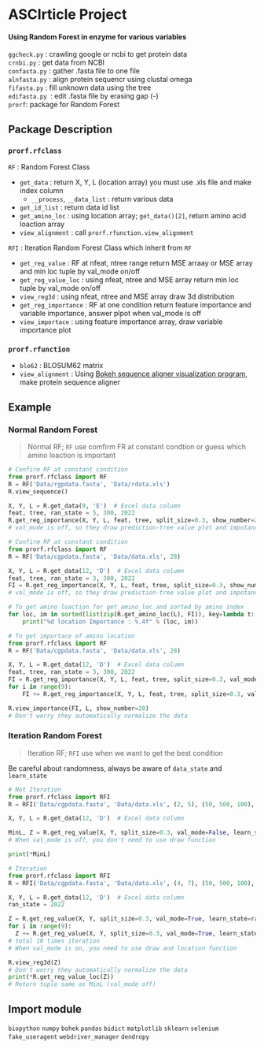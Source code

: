 # ASCIrticle Project
#### Using Random Forest in enzyme for various variables

`ggcheck.py` : crawling google or ncbi to get protein data  
`crnbi.py` : get data from NCBI  
`confasta.py` : gather .fasta file to one file  
`alnfasta.py` : align protein sequencr using clustal omega  
`fifasta.py` : fill unknown data using the tree  
`edifasta.py `: edit .fasta file by erasing gap (-)   
`prorf`: package for Random Forest
## Package Description
### `prorf.rfclass`
`RF` : Random Forest Class
+ `get_data` : return X, Y, L (location array) you must use .xls file and make index column
  + `__process`, `__data_list` : return various data
+ `get_id_list` : return data id list
+ `get_amino_loc` : using location array; `get_data()[2]`, return amino acid loaction array
+ `view_alignment` : call `prorf.rfunction.view_alignment`

`RFI` : Iteration Random Forest Class which inherit from `RF`
+ `get_reg_value` : RF at nfeat, ntree range return MSE arraay or MSE array and min loc tuple by val_mode on/off
+ `get_reg_value_loc` : using nfeat, ntree and MSE array return min loc tuple by val_mode on/off
+ `view_reg3d` : using nfeat, ntree and MSE array draw 3d distribution
+ `get_reg_importance` : RF at one condition return feature importance and variable importance, answer plpot when val_mode is off
+ `view_importace` : using feature importance array, draw variable importance plot

### `prorf.rfunction`
+ `blo62` : BLOSUM62 matrix
+ `view_alignment` : Using [Bokeh sequence aligner visualization program](https://dmnfarrell.github.io/bioinformatics/bokeh-sequence-aligner
), make protein sequence aligner

## Example
### Normal Random Forest
> Normal RF; `RF` use comfirm FR at constant condtion or guess which amino loaction is important

```python
# Confirm RF at constant condition
from prorf.rfclass import RF
R = RF('Data/rgpdata.fasta', 'Data/rdata.xls')
R.view_sequence()

X, Y, L = R.get_data(9, 'E')  # Excel data column
feat, tree, ran_state = 5, 300, 2022
R.get_reg_importance(X, Y, L, feat, tree, split_size=0.3, show_number=25, val_mode=False, data_state=ran_state, learn_state=ran_state)
# val_mode is off, so they draw prediction-tree value plot and impotance plot
```

```python
# Confirm RF at constant condition
from prorf.rfclass import RF
R = RF('Data/cgpdata.fasta', 'Data/data.xls', 28)

X, Y, L = R.get_data(12, 'D')  # Excel data column
feat, tree, ran_state = 3, 300, 2022
FI = R.get_reg_importance(X, Y, L, feat, tree, split_size=0.3, show_number=25, val_mode=False, data_state=ran_state, learn_state=ran_state)
# val_mode is off, so they draw prediction-tree value plot and impotance plot

# To get amino loaction for get_amino_loc and sorted by amino index
for loc, im in sorted(list(zip(R.get_amino_loc(L), FI)), key=lambda t: t[0]):
    print("%d location Importance : %.4f" % (loc, im))
```

```python
# To get importace of amino location
from prorf.rfclass import RF
R = RF('Data/cgpdata.fasta', 'Data/data.xls', 28)

X, Y, L = R.get_data(12, 'D')  # Excel data column
feat, tree, ran_state = 3, 300, 2022
FI = R.get_reg_importance(X, Y, L, feat, tree, split_size=0.3, val_mode=True, learn_state=ran_state)
for i in range(9):
    FI += R.get_reg_importance(X, Y, L, feat, tree, split_size=0.3, val_mode=True, learn_state=ran_state)

R.view_importance(FI, L, show_number=20)
# Don't worry they automatically normalize the data
```
### Iteration Random Forest
> Iteration RF; `RFI` use when we want to get the best condition

Be careful about randomness, always be aware of `data_state` and `learn_state`
```python
# Not Iteration
from prorf.rfclass import RFI
R = RFI('Data/cgpdata.fasta', 'Data/data.xls', (2, 5), (50, 500, 100), 28)

X, Y, L = R.get_data(12, 'D')  # Excel data column

MinL, Z = R.get_reg_value(X, Y, split_size=0.3, val_mode=False, learn_state=1945)
# When val_mode is off, you don't need to use draw function

print(*MinL)
```

```python
# Iteration
from prorf.rfclass import RFI
R = RFI('Data/cgpdata.fasta', 'Data/data.xls', (4, 7), (50, 500, 100), 28)

X, Y, L = R.get_data(12, 'D')  # Excel data column
ran_state = 2022

Z = R.get_reg_value(X, Y, split_size=0.3, val_mode=True, learn_state=ran_state)
for i in range(9):
  Z += R.get_reg_value(X, Y, split_size=0.3, val_mode=True, learn_state=ran_state)
# total 10 times iteration
# When val_mode is on, you need to use draw and location function

R.view_reg3d(Z)
# Don't worry they automatically normalize the data
print(*R.get_reg_value_loc(Z))
# Return tuple same as MinL (val_mode off)
```
## Import module
`biopython`
`numpy`
`bohek`
`pandas`
`bidict`
`matplotlib`
`sklearn`
`selenium`
`fake_useragent`
`webdriver_manager`
`dendropy`